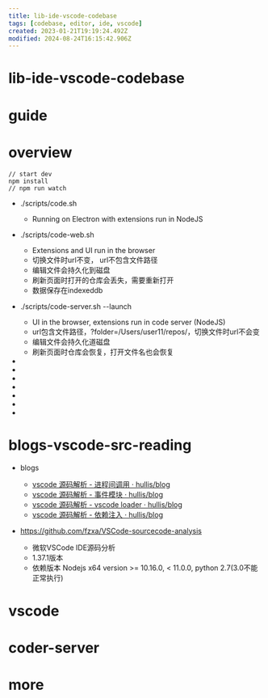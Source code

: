 ```yaml
---
title: lib-ide-vscode-codebase
tags: [codebase, editor, ide, vscode]
created: 2023-01-21T19:19:24.492Z
modified: 2024-08-24T16:15:42.906Z
---
```


# lib-ide-vscode-codebase

# guide

# overview

```JS
// start dev
npm install
// npm run watch
```

- ./scripts/code.sh
  - Running on Electron with extensions run in NodeJS
- ./scripts/code-web.sh
  - Extensions and UI run in the browser
  - 切换文件时url不变， url不包含文件路径
  - 编辑文件会持久化到磁盘
  - 刷新页面时打开的仓库会丢失，需要重新打开
  - 数据保存在indexeddb
- ./scripts/code-server.sh --launch
  - UI in the browser, extensions run in code server (NodeJS)
  - url包含文件路径，?folder=/Users/user11/repos/，切换文件时url不会变
  - 编辑文件会持久化道磁盘
  - 刷新页面时仓库会恢复，打开文件名也会恢复

- 
- 
- 
- 
- 
- 
- 

# blogs-vscode-src-reading
- blogs
  - [vscode 源码解析 - 进程间调用 · hullis/blog](https://github.com/hullis/blog/issues/41)
  - [vscode 源码解析 - 事件模块 · hullis/blog](https://github.com/hullis/blog/issues/40)
  - [vscode 源码解析 - vscode loader · hullis/blog](https://github.com/hullis/blog/issues/43)
  - [vscode 源码解析 - 依赖注入 · hullis/blog](https://github.com/hullis/blog/issues/25)

- https://github.com/fzxa/VSCode-sourcecode-analysis
  - 微软VSCode IDE源码分析
  - 1.37.1版本
  - 依赖版本 Nodejs x64 version >= 10.16.0, < 11.0.0, python 2.7(3.0不能正常执行)
# vscode

# coder-server

# more
